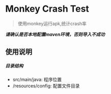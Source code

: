 # Monkey Crash Test

>使用monkey运行apk,统计crash率

***请确认是否本地配置maven环境，否则导入不成功***


使用说明
----
##### 目录结构
* src/main/java: 程序位置
* /resources/config: 配置文件目录
